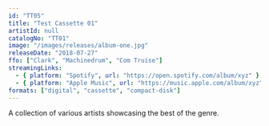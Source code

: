 ```yaml
---
id: "TT05"
title: "Test Cassette 01"
artistId: null
catalogNo: "TT01"
image: "/images/releases/album-one.jpg"
releaseDate: "2018-07-27"
ffo: ["Clark", "Machinedrum", "Com Truise"]
streamingLinks:
  - { platform: "Spotify", url: "https://open.spotify.com/album/xyz" }
  - { platform: "Apple Music", url: "https://music.apple.com/album/xyz" }
formats: ["digital", "cassette", "compact-disk"]
---
```


A collection of various artists showcasing the best of the genre.
